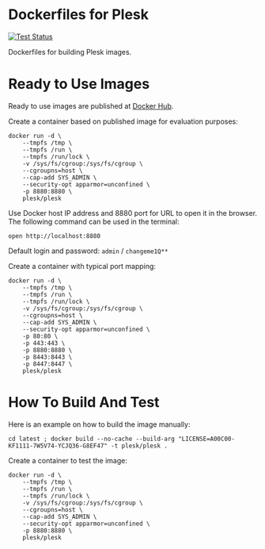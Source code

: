 # Dockerfiles for Plesk

[![Test Status](https://github.com/plesk/docker/actions/workflows/test.yml/badge.svg)](https://github.com/plesk/docker/actions/workflows/test.yml)

Dockerfiles for building Plesk images.

# Ready to Use Images

Ready to use images are published at [Docker Hub](https://hub.docker.com/r/plesk/plesk/).

Create a container based on published image for evaluation purposes:

    docker run -d \
        --tmpfs /tmp \
        --tmpfs /run \
        --tmpfs /run/lock \
        -v /sys/fs/cgroup:/sys/fs/cgroup \
        --cgroupns=host \
        --cap-add SYS_ADMIN \
        --security-opt apparmor=unconfined \
        -p 8880:8880 \
        plesk/plesk

Use Docker host IP address and 8880 port for URL to open it in the browser. The following command can be used in the terminal:

    open http://localhost:8880

Default login and password: `admin` / `changeme1Q**`

Create a container with typical port mapping:

    docker run -d \
        --tmpfs /tmp \
        --tmpfs /run \
        --tmpfs /run/lock \
        -v /sys/fs/cgroup:/sys/fs/cgroup \
        --cgroupns=host \
        --cap-add SYS_ADMIN \
        --security-opt apparmor=unconfined \
        -p 80:80 \
        -p 443:443 \
        -p 8880:8880 \
        -p 8443:8443 \
        -p 8447:8447 \
        plesk/plesk

# How To Build And Test

Here is an example on how to build the image manually:

    cd latest ; docker build --no-cache --build-arg "LICENSE=A00C00-KF1111-7W5V74-YCJQ36-G8EF47" -t plesk/plesk .

Create a container to test the image:

    docker run -d \
        --tmpfs /tmp \
        --tmpfs /run \
        --tmpfs /run/lock \
        -v /sys/fs/cgroup:/sys/fs/cgroup \
        --cgroupns=host \
        --cap-add SYS_ADMIN \
        --security-opt apparmor=unconfined \
        -p 8880:8880 \
        plesk/plesk
